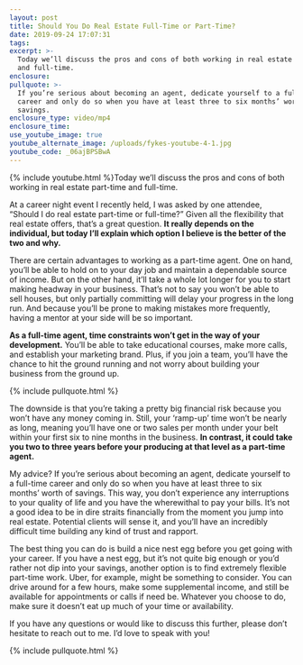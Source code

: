 ```yaml
---
layout: post
title: Should You Do Real Estate Full-Time or Part-Time?
date: 2019-09-24 17:07:31
tags:
excerpt: >-
  Today we’ll discuss the pros and cons of both working in real estate part-time
  and full-time.
enclosure:
pullquote: >-
  If you’re serious about becoming an agent, dedicate yourself to a full-time
  career and only do so when you have at least three to six months’ worth of
  savings.
enclosure_type: video/mp4
enclosure_time:
use_youtube_image: true
youtube_alternate_image: /uploads/fykes-youtube-4-1.jpg
youtube_code: _06ajBPSBwA
---
```


{% include youtube.html %}Today we’ll discuss the pros and cons of both working in real estate part-time and full-time.

At a career night event I recently held, I was asked by one attendee, “Should I do real estate part-time or full-time?” Given all the flexibility that real estate offers, that’s a great question. **It really depends on the individual, but today I’ll explain which option I believe is the better of the two and why.**

There are certain advantages to working as a part-time agent. One on hand, you’ll be able to hold on to your day job and maintain a dependable source of income. But on the other hand, it’ll take a whole lot longer for you to start making headway in your business. That’s not to say you won’t be able to sell houses, but only partially committing will delay your progress in the long run. And because you’ll be prone to making mistakes more frequently, having a mentor at your side will be so important.

**As a full-time agent, time constraints won’t get in the way of your development.** You’ll be able to take educational courses, make more calls, and establish your marketing brand. Plus, if you join a team, you’ll have the chance to hit the ground running and not worry about building your business from the ground up.

{% include pullquote.html %}

The downside is that you’re taking a pretty big financial risk because you won’t have any money coming in. Still, your ‘ramp-up’ time won’t be nearly as long, meaning you’ll have one or two sales per month under your belt within your first six to nine months in the business. **In contrast, it could take you two to three years before your producing at that level as a part-time agent.**

My advice? If you’re serious about becoming an agent, dedicate yourself to a full-time career and only do so when you have at least three to six months’ worth of savings. This way, you don’t experience any interruptions to your quality of life and you have the wherewithal to pay your bills. It’s not a good idea to be in dire straits financially from the moment you jump into real estate. Potential clients will sense it, and you’ll have an incredibly difficult time building any kind of trust and rapport.

The best thing you can do is build a nice nest egg before you get going with your career. If you have a nest egg, but it’s not quite big enough or you’d rather not dip into your savings, another option is to find extremely flexible part-time work. Uber, for example, might be something to consider. You can drive around for a few hours, make some supplemental income, and still be available for appointments or calls if need be. Whatever you choose to do, make sure it doesn’t eat up much of your time or availability.

If you have any questions or would like to discuss this further, please don’t hesitate to reach out to me. I’d love to speak with you\!

{% include pullquote.html %}